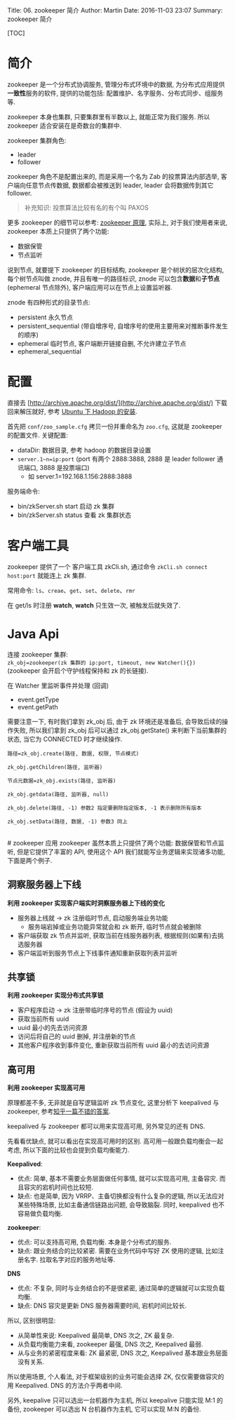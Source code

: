 Title: 06. zookeeper 简介
Author: Martin
Date: 2016-11-03 23:07
Summary: zookeeper 简介

[TOC]

# 简介
zookeeper 是一个分布式协调服务, 管理分布式环境中的数据, 为分布式应用提供**一致性**服务的软件, 提供的功能包括: 配置维护、名字服务、分布式同步、组服务等.

zookeeper 本身也集群, 只要集群里有半数以上, 就能正常为我们服务. 所以 zookeeper 适合安装在是奇数台的集群中.

zookeeper 集群角色:

- leader
- follower

zookeeper 角色不是配置出来的, 而是采用一个名为 Zab 的投票算法内部选举, 客户端向任意节点传数据, 数据都会被推送到 leader, leader 会将数据传到其它 follower.

> 补充知识: 投票算法比较有名的有个叫 PAXOS

更多 zookeeper 的细节可以参考: [zookeeper 原理](http://cailin.iteye.com/blog/2014486/), 实际上, 对于我们使用者来说, zookeeper 本质上只提供了两个功能:

- 数据保管
- 节点监听

说到节点, 就要提下 zookeeper 的目标结构, zookeeper 是个树状的层次化结构, 每个树节点叫做 znode, 并且有唯一的路径标识, znode 可以包含**数据**和**子节点** (ephemeral 节点除外), 客户端应用可以在节点上设置监听器.

znode 有四种形式的目录节点:

- persistent 永久节点
- persistent_sequential (带自增序号, 自增序号的使用主要用来对推断事件发生的顺序)
- ephemeral 临时节点, 客户端断开链接自删, 不允许建立子节点
- ephemeral_sequential


# 配置
直接去 [http://archive.apache.org/dist/](http://archive.apache.org/dist/) 下载回来解压就好, 参考 [Ubuntu 下 Hadoop 的安装](http://wiki.smallcpp.com/Hadoop/%E6%90%AD%E5%BB%BA%20Hadoop%20%E5%88%86%E5%B8%83%E5%BC%8F%E5%AE%9E%E9%AA%8C%E7%8E%AF%E5%A2%83.html#3-hadoop).

首先把 `conf/zoo_sample.cfg` 拷贝一份并重命名为 `zoo.cfg`, 这就是 zookeeper 的配置文件. 关键配置:

- dataDir: 数据目录, 参考 hadoop 的数据目录设置
- `server.1~n=ip:port` (port 有两个 2888:3888, 2888 是 leader follower 通讯端口, 3888 是投票端口)
    + 如 server.1=192.168.1.156:2888:3888

服务端命令:

- bin/zkServer.sh start 启动 zk 集群
- bin/zkServer.sh status 查看 zk 集群状态

# 客户端工具
zookeeper 提供了一个 客户端工具 zkCli.sh, 通过命令 `zkCli.sh connect host:port` 就能连上 zk 集群.

常用命令: `ls`、`creae`、`get`、`set`、`delete`、`rmr`

在 get/ls 时注册 **watch**, **watch** 只生效一次, 被触发后就失效了.

# Java Api
连接 zookeeper 集群:<br>
`zk_obj=zookeeper(zk 集群的 ip:port, timeout, new Watcher(){})` (zookeeper 会开启个守护线程保持和 zk 的长链接).

在 Watcher 里监听事件并处理 (回调)

- event.getType
- event.getPath

需要注意一下, 有时我们拿到 zk\_obj 后, 由于 zk 环境还是准备后, 会导致后续的操作失败, 所以我们拿到 zk\_obj 后可以通过 zk\_obj.getState() 来判断下当前集群的状态, 当它为 CONNECTED 时才继续操作.

```
路径=zk_obj.create(路径, 数据, 权限, 节点模式)

zk_obj.getChildren(路径, 监听器)

节点元数据=zk_obj.exists(路径, 监听器)

zk_obj.getdata(路径, 监听器, null)

zk_obj.delete(路径, -1) 参数2 指定要删除指定版本, -1 表示删除所有版本

zk_obj.setData(路径, 数据, -1) 参数3 同上
```
<br>
# zookeeper 应用
zookeeper 虽然本质上只提供了两个功能: 数据保管和节点监听, 但是它提供了丰富的 API, 使用这个 API 我们就能写业务逻辑来实现诸多功能, 下面是两个例子.

## 洞察服务器上下线
**利用 zookeeper 实现客户端实时洞察服务器上下线的变化**

- 服务器上线就 -> zk 注册临时节点, 启动服务端业务功能
    + 服务端宕掉或业务功能异常就会和 zk 断开, 临时节点就会被删除
- 客户端获取 zk 节点并监听, 获取当前在线服务器列表, 根据规则(如果有)去挑选服务器
- 客户端监听到服务节点上下线事件通知重新获取列表并监听

## 共享锁
**利用 zookeeper 实现分布式共享锁**

- 客户程序启动 -> zk 注册带临时序号的节点 (假设为 uuid)
- 获取当前所有 uuid
- uuid 最小的先去访问资源
- 访问后将自己的 uuid 删掉, 并注册新的节点
- 其他客户程序收到事件变化, 重新获取当前所有 uuid 最小的去访问资源

## 高可用
**利用 zookeeper 实现高可用**

原理都差不多, 无非就是自写逻辑监听 zk 节点变化, 这里分析下 keepalived 与 zookeeper, 参考[知乎一篇不错的答案](https://www.zhihu.com/question/47632675/answer/127669517).

keepalived 与 zookeeper 都可以用来实现高可用, 另外常见的还有 DNS.

先看看优缺点, 就可以看出在实现高可用时的区别. 高可用一般跟负载均衡会一起考虑, 所以下面的比较也会提到负载均衡能力.

**Keepalived**:

- 优点: 简单, 基本不需要业务层面做任何事情, 就可以实现高可用, 主备容灾. 而且容灾的宕机时间也比较短.
- 缺点: 也是简单, 因为 VRRP、主备切换都没有什么复杂的逻辑, 所以无法应对某些特殊场景, 比如主备通信链路出问题, 会导致脑裂. 同时, keepalived 也不容易做负载均衡.

**zookeeper**:

- 优点: 可以支持高可用, 负载均衡. 本身是个分布式的服务.
- 缺点: 跟业务结合的比较紧密. 需要在业务代码中写好 ZK 使用的逻辑, 比如注册名字. 拉取名字对应的服务地址等.

**DNS**

- 优点: 不复杂, 同时与业务结合的不是很紧密, 通过简单的逻辑就可以实现负载均衡.
- 缺点: DNS 容灾是更新 DNS 服务器需要时间, 宕机时间比较长.

所以, 区别很明显:

- 从简单性来说: Keepalived 最简单, DNS 次之, ZK 最复杂.
- 从负载均衡能力来看, zookeeper 最强, DNS 次之, Keepalived 最弱.
- 从与业务的紧密程度来看: ZK 最紧密, DNS 次之, Keepalived 基本跟业务层面没有关系.

所以使用场景, 个人看法, 对于框架级别的业务可能会选择 ZK, 仅仅需要做容灾的用 Keepalived. DNS 的方法介乎两者中间.

另外, keepalive 只可以选出一台机器作为主机, 所以 keepalive 只能实现 M:1 的备份, zookeeper 可以选出 N 台机器作为主机, 它可以实现 M:N 的备份.
